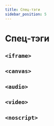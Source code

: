 ```yaml
---
title: Спец-тэги
sidebar_position: 5
---
```


# Спец-тэги

## ```<iframe>```

## ```<canvas>```

## ```<audio>```
## ```<video>```

## ```<noscript>```
